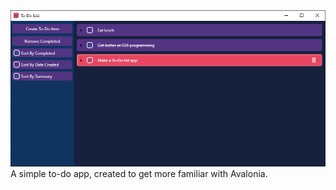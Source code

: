 <img src="AppScreenshot.PNG" alt="To-To-List">
A simple to-do app, created to get more familiar with Avalonia.
